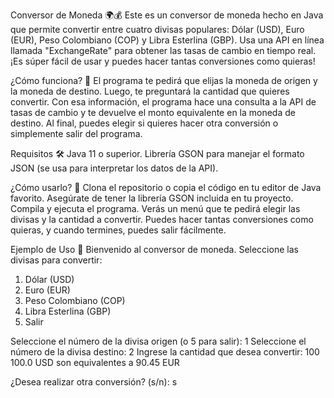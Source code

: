 Conversor de Moneda 🌍💰
Este es un conversor de moneda hecho en Java que permite convertir entre cuatro divisas populares: Dólar (USD), Euro (EUR), Peso Colombiano (COP) y Libra Esterlina (GBP). Usa una API en línea llamada "ExchangeRate" para obtener las tasas de cambio en tiempo real. ¡Es súper fácil de usar y puedes hacer tantas conversiones como quieras!

¿Cómo funciona? 🤔
El programa te pedirá que elijas la moneda de origen y la moneda de destino.
Luego, te preguntará la cantidad que quieres convertir.
Con esa información, el programa hace una consulta a la API de tasas de cambio y te devuelve el monto equivalente en la moneda de destino.
Al final, puedes elegir si quieres hacer otra conversión o simplemente salir del programa.

Requisitos 🛠️
Java 11 o superior.
Librería GSON para manejar el formato JSON (se usa para interpretar los datos de la API).

¿Cómo usarlo? 🚀
Clona el repositorio o copia el código en tu editor de Java favorito.
Asegúrate de tener la librería GSON incluida en tu proyecto.
Compila y ejecuta el programa. Verás un menú que te pedirá elegir las divisas y la cantidad a convertir.
Puedes hacer tantas conversiones como quieras, y cuando termines, puedes salir fácilmente.

Ejemplo de Uso 📝
Bienvenido al conversor de moneda.
Seleccione las divisas para convertir:
1. Dólar (USD)
2. Euro (EUR)
3. Peso Colombiano (COP)
4. Libra Esterlina (GBP)
5. Salir

Seleccione el número de la divisa origen (o 5 para salir): 1
Seleccione el número de la divisa destino: 2
Ingrese la cantidad que desea convertir: 100
100.0 USD son equivalentes a 90.45 EUR

¿Desea realizar otra conversión? (s/n): s
